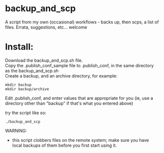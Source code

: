 backup_and_scp
==============

A script from my own (occasional) workflows - backs up, then scps, a list of files.
Errata, suggestions, etc... welcome


Install:
========

Download the backup_and_scp.sh file.  
Copy the .publish_conf_sample file to .publish_conf, in the same directory as the backup_and_scp.sh  
Create a backup, and an archive directory, for example:  

    mkdir backup
    mkdir backup/archive

Edit .publish_conf, and enter values that are appropriate for you (ie, use a directory other than "backup" if that's what you entered above)

try the script like so:

    ./backup_and_scp

WARNING:
* this script clobbers files on the remote system; make sure you have local backups of them before you first start using it.
